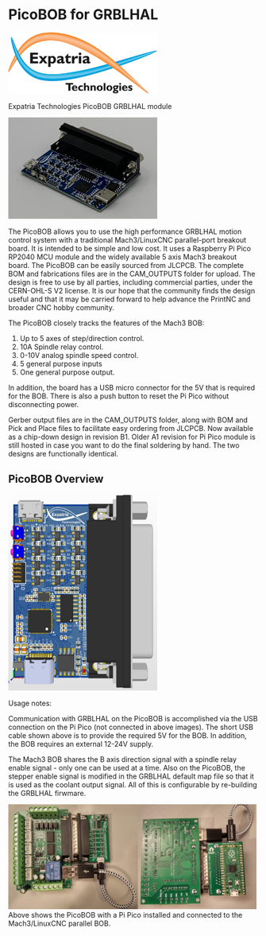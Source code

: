 # PicoBOB for GRBLHAL

![Logo](/readme_images/logo_sm.jpg)

Expatria Technologies PicoBOB GRBLHAL module

<img src="/readme_images/Pico_Boardpng.png" width="300">

The PicoBOB allows you to use the high performance GRBLHAL motion control system with a traditional Mach3/LinuxCNC parallel-port breakout board.  It is intended to be simple and low cost.  It uses a Raspberry Pi Pico RP2040 MCU module and the widely available 5 axis Mach3 breakout board.  The PicoBOB can be easily sourced from JLCPCB.  The complete BOM and fabrications files are in the CAM_OUTPUTS folder for upload.  The design is free to use by all parties, including commercial parties, under the CERN-OHL-S V2 license.  It is our hope that the community finds the design useful and that it may be carried forward to help advance the PrintNC and broader CNC hobby community.

The PicoBOB closely tracks the features of the Mach3 BOB:

1) Up to 5 axes of step/direction control.
3) 10A Spindle relay control.
4) 0-10V analog spindle speed control.
5) 5 general purpose inputs
6) One general purpose output.

In addition, the board has a USB micro connector for the 5V that is required for the BOB.  There is also a push button to reset the Pi Pico without disconnecting power.

Gerber output files are in the CAM_OUTPUTS folder, along with BOM and Pick and Place files to facilitate easy ordering from JLCPCB.  Now available as a chip-down design in revision B1.  Older A1 revision for Pi Pico module is still hosted in case you want to do the final soldering by hand.  The two designs are functionally identical.

## PicoBOB Overview

<img src="/readme_images/Board_Overview.jpg" width="300">

Usage notes:

Communication with GRBLHAL on the PicoBOB is accomplished via the USB connection on the Pi Pico (not connected in above images).  The short USB cable shown above is to provide the required 5V for the BOB.  In addition, the BOB requires an external 12-24V supply.

The Mach3 BOB shares the B axis direction signal with a spindle relay enable signal - only one can be used at a time.  Also on the PicoBOB, the stepper enable signal is modified in the GRBLHAL default map file so that it is used as the coolant output signal.  All of this is configurable by re-building the GRBLHAL firwmare.

<img src="/readme_images/boardpics.png" width="500">
Above shows the PicoBOB with a Pi Pico installed and connected to the Mach3/LinuxCNC parallel BOB.
